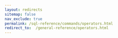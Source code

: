 ```yaml
---
layout: redirects
sitemap: false
nav_exclude: true
permalink: /sql-reference/commands/operators.html
redirect_to:  /general-reference/operators.html
---
```


<!-- Do not edit this file. See the location listed as redirect_to above.-->
